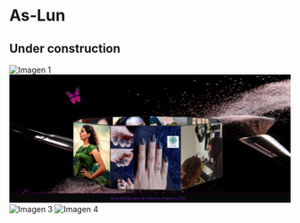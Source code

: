 # As-Lun #
## Under construction
<img src="https://github.com/ElyJF/As-Lun/edit/main/README.md" alt="Imagen 1" />
<img src="https://github.com/ElyJF/As-Lun/blob/main/img/2.png" alt="Imagen 2" />
<img src="../As-Lun(proyecto)/img/3.png" alt="Imagen 3" />
<img src="../As-Lun(proyecto)/img/4.png" alt="Imagen 4" />
